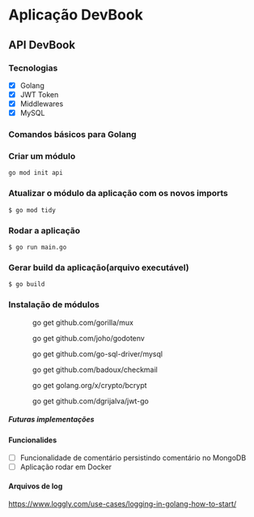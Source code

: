 # Aplicação DevBook

## API DevBook

### Tecnologias

- [x] Golang
- [x] JWT Token
- [x] Middlewares
- [x] MySQL

### Comandos básicos para Golang

### Criar um módulo

`go mod init api`

### Atualizar o módulo da aplicação com os novos imports

`$ go mod tidy`

### Rodar a aplicação

`$ go run main.go`

### Gerar build da aplicação(arquivo executável)

`$ go build`

### Instalação de módulos

<ul>
  <ol>go get github.com/gorilla/mux</ol>
  <ol>go get github.com/joho/godotenv</ol>
  <ol>go get github.com/go-sql-driver/mysql</ol>
  <ol>go get github.com/badoux/checkmail</ol>
  <ol>go get golang.org/x/crypto/bcrypt</ol>
  <ol>go get github.com/dgrijalva/jwt-go</ol>
</ul>

##### Futuras implementações

#### Funcionalides

- [ ] Funcionalidade de comentário persistindo comentário no MongoDB
- [ ] Aplicação rodar em Docker

#### Arquivos de log

https://www.loggly.com/use-cases/logging-in-golang-how-to-start/
